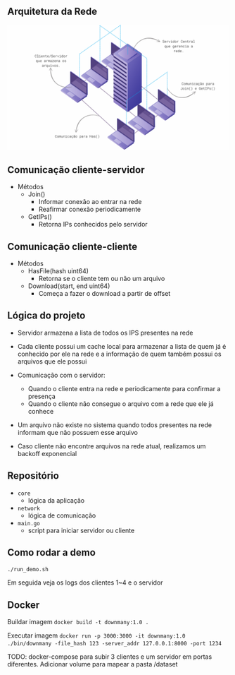 ## Arquitetura da Rede

!["Image"](rede.png)

## Comunicação cliente-servidor

- Métodos
    - Join()
        - Informar conexão ao entrar na rede
        - Reafirmar conexão periodicamente
    - GetIPs()
        - Retorna IPs conhecidos pelo servidor

## Comunicação cliente-cliente

- Métodos
    - HasFile(hash uint64)
        - Retorna se o cliente tem ou não um arquivo
    - Download(start, end uint64)
        - Começa a fazer o download a partir de offset
     
## Lógica do projeto

  - Servidor armazena a lista de todos os IPS presentes na rede
  - Cada cliente possui um cache local para armazenar a lista de quem já é conhecido por ele na rede e a informação de quem também possui os arquivos que ele possui
  - Comunicação com o servidor:
      - Quando o cliente entra na rede e periodicamente para confirmar a presença
      - Quando o cliente não consegue o arquivo com a rede que ele já conhece
   
  - Um arquivo não existe no sistema quando todos presentes na rede informam que não possuem esse arquivo
  - Caso cliente não encontre arquivos na rede atual, realizamos um backoff exponencial

## Repositório

- `core`
  - lógica da aplicação
- `network`
  - lógica de comunicação
- `main.go`
  - script para iniciar servidor ou cliente

## Como rodar a demo

```
./run_demo.sh
```

Em seguida veja os logs dos clientes 1~4 e o servidor

## Docker

Buildar imagem
`docker build -t downmany:1.0 .`

Executar imagem
`docker run -p 3000:3000 -it downmany:1.0 ./bin/downmany -file_hash 123 -server_addr 127.0.0.1:8000 -port 1234`

TODO: docker-compose para subir 3 clientes e um servidor em portas diferentes. Adicionar volume para mapear a pasta /dataset
